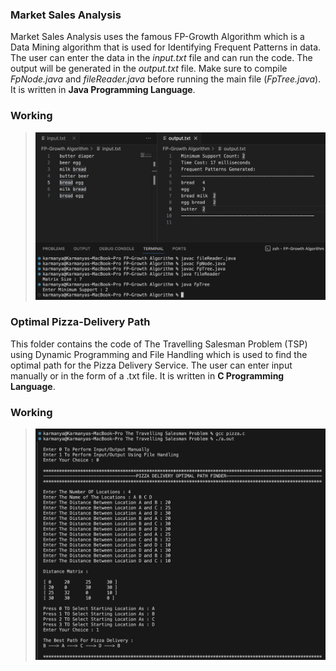  ### **Market Sales Analysis**

Market Sales Analysis uses the famous FP-Growth Algorithm which is a Data Mining algorithm that is used for Identifying Frequent Patterns in data. The user can enter the data in the *input.txt* file and can run the code. The output will be generated in the *output.txt* file. Make sure to compile *FpNode.java* and *fileReader.java* before running the main file (*FpTree.java*).
It is written in **Java Programming Language**.

### Working
>![fp](/static/fp.png)

### **Optimal Pizza-Delivery Path**

This folder contains the code of The Travelling Salesman Problem (TSP) using Dynamic Programming and File Handling which is used to find the optimal path for the Pizza Delivery Service. The user can enter input manually or in the form of a .txt file. It is written in **C Programming Language**.

### Working
>![fp](/static/opf.png)



